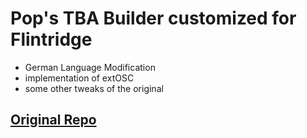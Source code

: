 # Pop's TBA Builder customized for Flintridge

- German Language Modification
- implementation of extOSC 
- some other tweaks of the original

## [Original Repo](https://github.com/popcar2/Pops-TBA-Builder/)



